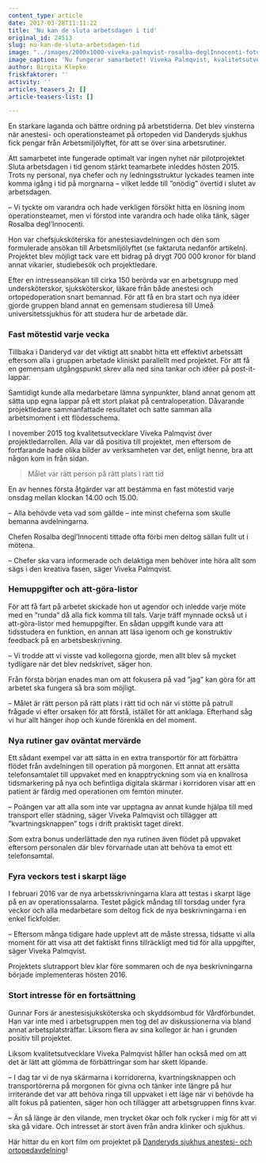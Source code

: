 ```yaml
---
content_type: article
date: 2017-03-28T11:11:22
title: 'Nu kan de sluta arbetsdagen i tid'
original_id: 24513
slug: nu-kan-de-sluta-arbetsdagen-tid
image: "../images/2000x1000-viveka-palmqvist-rosalba-deglInnocenti-foto-jessica-gow-tt-2.jpg"
image_caption: 'Nu fungerar samarbetet! Viveka Palmqvist, kvalitetsutvecklare, och Rosalba degl'Innocenti, chef för anestesiavdelningen, är mycket nöjda med samarbetsprojektet på anestesi- och operationsteamet.'
author: Birgita Klepke
friskfaktorer: ''
activity: ''
articles_teasers_2: []
article-teasers-list: []

---
```


En starkare laganda och bättre ordning på arbetstiderna. Det blev vinsterna när anestesi- och operationsteamet på ortopeden vid Danderyds sjukhus fick pengar från Arbetsmiljölyftet, för att se över sina arbetsrutiner.

Att samarbetet inte fungerade optimalt var ingen nyhet när pilotprojektet Sluta arbetsdagen i tid genom stärkt teamarbete inleddes hösten 2015. Trots ny personal, nya chefer och ny ledningsstruktur lyckades teamen inte komma igång i tid på morgnarna – vilket ledde till ”onödig” övertid i slutet av arbetsdagen.

– Vi tyckte om varandra och hade verkligen försökt hitta en lösning inom operationsteamet, men vi förstod inte varandra och hade olika tänk, säger Rosalba degl’Innocenti.

Hon var chefsjuksköterska för anestesiavdelningen och den som formulerade ansökan till Arbetsmiljölyftet (se faktaruta nedanför artikeln). Projektet blev möjligt tack vare ett bidrag på drygt 700 000 kronor för bland annat vikarier, studiebesök och projektledare.

Efter en intresseansökan till cirka 150 berörda var en arbetsgrupp med undersköterskor, sjuksköterskor, läkare från både anestesi och ortopedoperation snart bemannad. För att få en bra start och nya idéer gjorde gruppen bland annat en gemensam studieresa till Umeå universitetssjukhus för att studera hur de arbetade där.

### Fast mötestid varje vecka

Tillbaka i Danderyd var det viktigt att snabbt hitta ett effektivt arbetssätt eftersom alla i gruppen arbetade kliniskt parallellt med projektet. För att få en gemensam utgångspunkt skrev alla ned sina tankar och idéer på post-it-lappar.

Samtidigt kunde alla medarbetare lämna synpunkter, bland annat genom att sätta upp egna lappar på ett stort plakat på centraloperation. Dåvarande projektledare sammanfattade resultatet och satte samman alla arbetsmoment i ett flödesschema.

I november 2015 tog kvalitetsutvecklare Viveka Palmqvist över projektledarrollen. Alla var då positiva till projektet, men eftersom de fortfarande hade olika bilder av verksamheten var det, enligt henne, bra att någon kom in från sidan.

> Målet var rätt person på rätt plats i rätt tid

En av hennes första åtgärder var att bestämma en fast mötestid varje onsdag mellan klockan 14.00 och 15.00.

– Alla behövde veta vad som gällde – inte minst cheferna som skulle bemanna avdelningarna.

Chefen Rosalba degl’Innocenti tittade ofta förbi men deltog sällan fullt ut i mötena.

– Chefer ska vara informerade och delaktiga men behöver inte höra allt som sägs i den kreativa fasen, säger Viveka Palmqvist.

### Hemuppgifter och att-göra-listor

För att få fart på arbetet skickade hon ut agendor och inledde varje möte med en ”runda” då alla fick komma till tals. Varje träff mynnade också ut i att-göra-listor med hemuppgifter. En sådan uppgift kunde vara att tidsstudera en funktion, en annan att läsa igenom och ge konstruktiv feedback på en arbetsbeskrivning.

– Vi trodde att vi visste vad kollegorna gjorde, men allt blev så mycket tydligare när det blev nedskrivet, säger hon.

Från första början enades man om att fokusera på vad ”jag” kan göra för att arbetet ska fungera så bra som möjligt.

– Målet är rätt person på rätt plats i rätt tid och när vi stötte på patrull frågade vi efter orsaken för att förstå, istället för att anklaga. Efterhand såg vi hur allt hänger ihop och kunde förenkla en del moment.

### Nya rutiner gav oväntat mervärde

Ett sådant exempel var att sätta in en extra transportör för att förbättra flödet från avdelningen till operation på morgonen. Ett annat att ersätta telefonsamtalet till uppvaket med en knapptryckning som via en knallrosa tidsmarkering på nya och befintliga digitala skärmar i korridoren visar att en patient är färdig med operationen om femton minuter.

– Poängen var att alla som inte var upptagna av annat kunde hjälpa till med transport eller städning, säger Viveka Palmqvist och tillägger att ”kvartningsknappen” togs i drift praktiskt taget direkt.

Som extra bonus underlättade den nya rutinen även flödet på uppvaket eftersom personalen där blev förvarnade utan att behöva ta emot ett telefonsamtal.

### Fyra veckors test i skarpt läge

I februari 2016 var de nya arbetsskrivningarna klara att testas i skarpt läge på en av operationssalarna. Testet pågick måndag till torsdag under fyra veckor och alla medarbetare som deltog fick de nya beskrivningarna i en enkel fickfolder.

– Eftersom många tidigare hade upplevt att de måste stressa, tidsatte vi alla moment för att visa att det faktiskt finns tillräckligt med tid för alla uppgifter, säger Viveka Palmqvist.

Projektets slutrapport blev klar före sommaren och de nya beskrivningarna började implementeras hösten 2016.

### Stort intresse för en fortsättning

Gunnar Fors är anestesisjuksköterska och skyddsombud för Vårdförbundet. Han var inte med i arbetsgruppen men tog del av diskussionerna via bland annat arbetsplatsträffar. Liksom flera av sina kollegor är han i grunden positiv till projektet.

Liksom kvalitetsutvecklare Viveka Palmqvist håller han också med om att det är lätt att glömma de förbättringar som har skett löpande.

– I dag tar vi de nya skärmarna i korridorerna, kvartningsknappen och transportörerna på morgonen för givna och tänker inte längre på hur irriterande det var att behöva ringa till uppvaket i ett läge när vi behövde ha allt fokus på patienten, säger hon och tillägger att arbetsgruppen finns kvar.

– Än så länge är den vilande, men trycket ökar och folk rycker i mig för att vi ska gå vidare. Och intresset är stort även från andra klinker och sjukhus.

Här hittar du en kort film om projektet på [Danderyds sjukhus anestesi- och ortopedavdelning](http://ringla.nu/goda-exempel/sluta-arbetsdagen-i-tid)!

